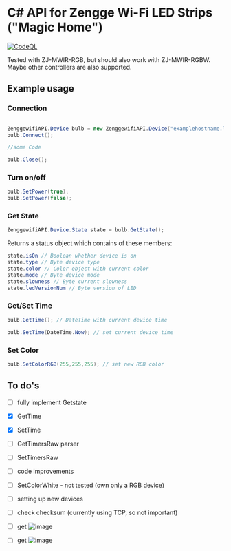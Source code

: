 # C# API for Zengge Wi-Fi LED Strips ("Magic Home")
[![CodeQL](https://github.com/itmkehrer/ZenggewifiAPI/actions/workflows/codeql-analysis.yml/badge.svg?branch=master)](https://github.com/itmkehrer/ZenggewifiAPI/actions/workflows/codeql-analysis.yml)

Tested with ZJ-MWIR-RGB, but should also work with ZJ-MWIR-RGBW. Maybe other controllers are also supported.
## Example usage

### Connection

```C#

ZenggewifiAPI.Device bulb = new ZenggewifiAPI.Device("examplehostname.local");
bulb.Connect();

//some Code

bulb.Close();
```

### Turn on/off

```C#
bulb.SetPower(true);
bulb.SetPower(false);
```

### Get State

```C#
ZenggewifiAPI.Device.State state = bulb.GetState();
```
Returns a status object which contains of these members:

```C#
state.isOn // Boolean whether device is on
state.type // Byte device type
state.color // Color object with current color
state.mode // Byte device mode
state.slowness // Byte current slowness
state.ledVersionNum // Byte version of LED
```

### Get/Set Time

```C#
bulb.GetTime(); // DateTime with current device time

bulb.SetTime(DateTime.Now); // set current device time
```

### Set Color

```C#
bulb.SetColorRGB(255,255,255); // set new RGB color
```

## To do's
- [ ] fully implement Getstate
- [x] GetTime
- [x] SetTime
- [ ] GetTimersRaw parser
- [ ] SetTimersRaw
- [ ] code improvements
- [ ] SetColorWhite - not tested (own only a RGB device)
- [ ] setting up new devices
- [ ] check checksum (currently using TCP, so not important)
- [ ] get ![image](https://user-images.githubusercontent.com/10454554/114270759-6b93cc80-9a0e-11eb-8673-127f1a282c35.png)
- [ ] get ![image](https://user-images.githubusercontent.com/10454554/114270779-7cdcd900-9a0e-11eb-9dd1-98c81eafd321.png)

